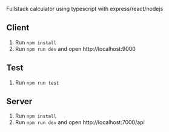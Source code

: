 
Fullstack calculator using typescript with express/react/nodejs



## Client
1. Run `npm install`
2. Run `npm run dev` and open http://localhost:9000

## Test
1. Run `npm run test`



## Server
1. Run `npm install`
2. Run `npm run dev` and open http://localhost:7000/api

